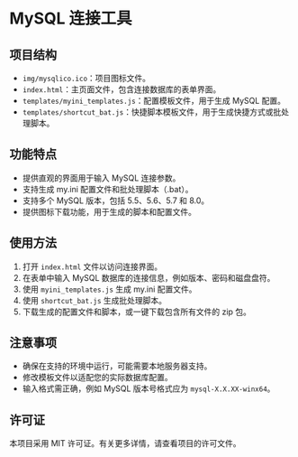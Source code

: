 

# MySQL 连接工具

## 项目结构
- `img/mysqlico.ico`：项目图标文件。
- `index.html`：主页面文件，包含连接数据库的表单界面。
- `templates/myini_templates.js`：配置模板文件，用于生成 MySQL 配置。
- `templates/shortcut_bat.js`：快捷脚本模板文件，用于生成快捷方式或批处理脚本。

## 功能特点
- 提供直观的界面用于输入 MySQL 连接参数。
- 支持生成 my.ini 配置文件和批处理脚本（.bat）。
- 支持多个 MySQL 版本，包括 5.5、5.6、5.7 和 8.0。
- 提供图标下载功能，用于生成的脚本和配置文件。

## 使用方法
1. 打开 `index.html` 文件以访问连接界面。
2. 在表单中输入 MySQL 数据库的连接信息，例如版本、密码和磁盘盘符。
3. 使用 `myini_templates.js` 生成 my.ini 配置文件。
4. 使用 `shortcut_bat.js` 生成批处理脚本。
5. 下载生成的配置文件和脚本，或一键下载包含所有文件的 zip 包。

## 注意事项
- 确保在支持的环境中运行，可能需要本地服务器支持。
- 修改模板文件以适配您的实际数据库配置。
- 输入格式需正确，例如 MySQL 版本号格式应为 `mysql-X.X.XX-winx64`。

## 许可证
本项目采用 MIT 许可证。有关更多详情，请查看项目的许可文件。